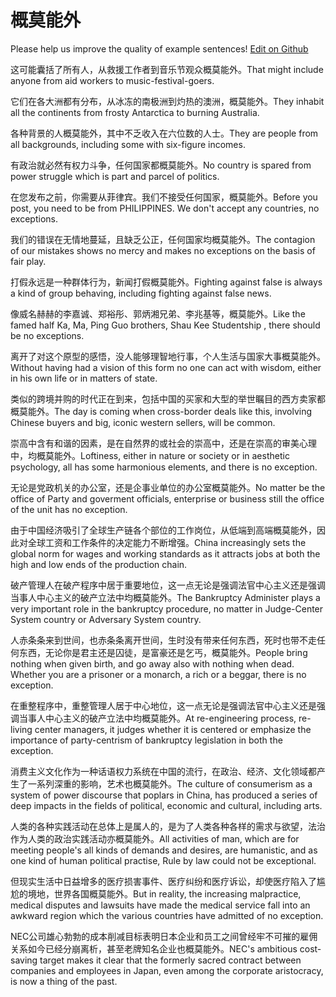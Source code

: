 # 概莫能外

Please help us improve the quality of example sentences! [Edit on Github](https://github.com/jiyushe/jiyu-example-sentence-source/blob/main/chinese/gaimonengwai.md)

<p><span class="chinese">这可能囊括了所有人，从救援工作者到音乐节观众概莫能外。</span><span class="english">That might include anyone from aid workers to music-festival-goers.</span></p>

<p><span class="chinese">它们在各大洲都有分布，从冰冻的南极洲到灼热的澳洲，概莫能外。</span><span class="english">They inhabit all the continents from frosty Antarctica to burning Australia.</span></p>

<p><span class="chinese">各种背景的人概莫能外，其中不乏收入在六位数的人士。</span><span class="english">They are people from all backgrounds, including some with six-figure incomes.</span></p>

<p><span class="chinese">有政治就必然有权力斗争，任何国家都概莫能外。</span><span class="english">No country is spared from power struggle which is part and parcel of politics.</span></p>

<p><span class="chinese">在您发布之前，你需要从菲律宾。我们不接受任何国家，概莫能外。</span><span class="english">Before you post, you need to be from PHILIPPINES. We don't accept any countries, no exceptions.</span></p>

<p><span class="chinese">我们的错误在无情地蔓延，且缺乏公正，任何国家均概莫能外。</span><span class="english">The contagion of our mistakes shows no mercy and makes no exceptions on the basis of fair play.</span></p>

<p><span class="chinese">打假永远是一种群体行为，新闻打假概莫能外。</span><span class="english">Fighting against false is always a kind of group behaving, including fighting against false news.</span></p>

<p><span class="chinese">像威名赫赫的李嘉诚、郑裕彤、郭炳湘兄弟、李兆基等，概莫能外。</span><span class="english">Like the famed half Ka, Ma, Ping Guo brothers, Shau Kee Studentship , there should be no exceptions.</span></p>

<p><span class="chinese">离开了对这个原型的感悟，没人能够理智地行事，个人生活与国家大事概莫能外。</span><span class="english">Without having had a vision of this form no one can act with wisdom, either in his own life or in matters of state.</span></p>

<p><span class="chinese">类似的跨境并购的时代正在到来，包括中国的买家和大型的举世瞩目的西方卖家都概莫能外。</span><span class="english">The day is coming when cross-border deals like this, involving Chinese buyers and big, iconic western sellers, will be common.</span></p>

<p><span class="chinese">崇高中含有和谐的因素，是在自然界的或社会的崇高中，还是在崇高的审美心理中，均概莫能外。</span><span class="english">Loftiness, either in nature or society or in aesthetic psychology, all has some harmonious elements, and there is no exception.</span></p>

<p><span class="chinese">无论是党政机关的办公室，还是企事业单位的办公室概莫能外。</span><span class="english">No matter be the office of Party and goverment officials, enterprise or business still the office of the unit has no exception.</span></p>

<p><span class="chinese">由于中国经济吸引了全球生产链各个部位的工作岗位，从低端到高端概莫能外，因此对全球工资和工作条件的决定能力不断增强。</span><span class="english">China increasingly sets the global norm for wages and working standards as it attracts jobs at both the high and low ends of the production chain.</span></p>

<p><span class="chinese">破产管理人在破产程序中居于重要地位，这一点无论是强调法官中心主义还是强调当事人中心主义的破产立法中均概莫能外。</span><span class="english">The Bankruptcy Administer plays a very important role in the bankruptcy procedure, no matter in Judge-Center System country or Adversary System country.</span></p>

<p><span class="chinese">人赤条条来到世间，也赤条条离开世间，生时没有带来任何东西，死时也带不走任何东西，无论你是君主还是囚徒，是富豪还是乞丐，概莫能外。</span><span class="english">People bring nothing when given birth, and go away also with nothing when dead. Whether you are a prisoner or a monarch, a rich or a beggar, there is no exception.</span></p>

<p><span class="chinese">在重整程序中，重整管理人居于中心地位，这一点无论是强调法官中心主义还是强调当事人中心主义的破产立法中均概莫能外。</span><span class="english">At re-engineering process, re-living center managers, it judges whether it is centered or emphasize the importance of party-centrism of bankruptcy legislation in both the exception.</span></p>

<p><span class="chinese">消费主义文化作为一种话语权力系统在中国的流行，在政治、经济、文化领域都产生了一系列深重的影响，艺术也概莫能外。</span><span class="english">The culture of consumerism as a system of power discourse that poplars in China, has produced a series of deep impacts in the fields of political, economic and cultural, including arts.</span></p>

<p><span class="chinese">人类的各种实践活动在总体上是属人的，是为了人类各种各样的需求与欲望，法治作为人类的政治实践活动亦概莫能外。</span><span class="english">All activities of man, which are for meeting people's all kinds of demands and desires, are humanistic, and as one kind of human political practise, Rule by law could not be exceptional.</span></p>

<p><span class="chinese">但现实生活中日益增多的医疗损害事件、医疗纠纷和医疗诉讼，却使医疗陷入了尴尬的境地，世界各国概莫能外。</span><span class="english">But in reality, the increasing malpractice, medical disputes and lawsuits have made the medical service fall into an awkward region which the various countries have admitted of no exception.</span></p>

<p><span class="chinese">NEC公司雄心勃勃的成本削减目标表明日本企业和员工之间曾经牢不可摧的雇佣关系如今已经分崩离析，甚至老牌知名企业也概莫能外。</span><span class="english">NEC's ambitious cost-saving target makes it clear that the formerly sacred contract between companies and employees in Japan, even among the corporate aristocracy, is now a thing of the past.</span></p>

